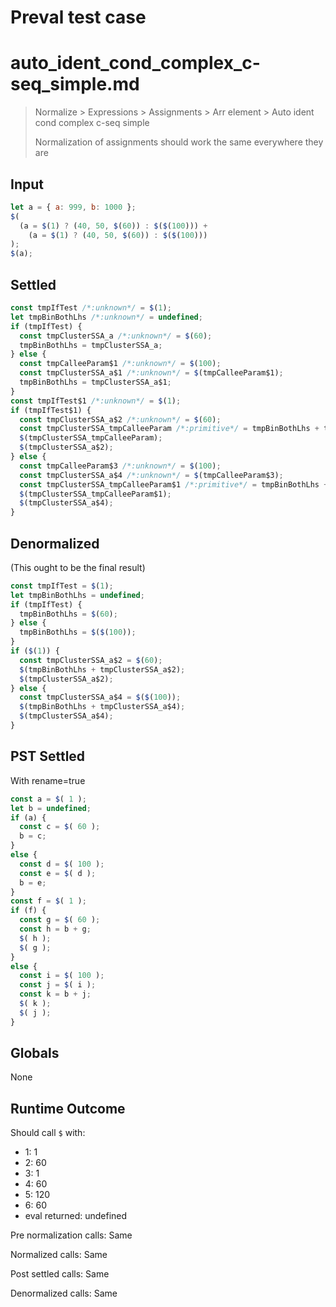 # Preval test case

# auto_ident_cond_complex_c-seq_simple.md

> Normalize > Expressions > Assignments > Arr element > Auto ident cond complex c-seq simple
>
> Normalization of assignments should work the same everywhere they are

## Input

`````js filename=intro
let a = { a: 999, b: 1000 };
$(
  (a = $(1) ? (40, 50, $(60)) : $($(100))) +
    (a = $(1) ? (40, 50, $(60)) : $($(100)))
);
$(a);
`````


## Settled


`````js filename=intro
const tmpIfTest /*:unknown*/ = $(1);
let tmpBinBothLhs /*:unknown*/ = undefined;
if (tmpIfTest) {
  const tmpClusterSSA_a /*:unknown*/ = $(60);
  tmpBinBothLhs = tmpClusterSSA_a;
} else {
  const tmpCalleeParam$1 /*:unknown*/ = $(100);
  const tmpClusterSSA_a$1 /*:unknown*/ = $(tmpCalleeParam$1);
  tmpBinBothLhs = tmpClusterSSA_a$1;
}
const tmpIfTest$1 /*:unknown*/ = $(1);
if (tmpIfTest$1) {
  const tmpClusterSSA_a$2 /*:unknown*/ = $(60);
  const tmpClusterSSA_tmpCalleeParam /*:primitive*/ = tmpBinBothLhs + tmpClusterSSA_a$2;
  $(tmpClusterSSA_tmpCalleeParam);
  $(tmpClusterSSA_a$2);
} else {
  const tmpCalleeParam$3 /*:unknown*/ = $(100);
  const tmpClusterSSA_a$4 /*:unknown*/ = $(tmpCalleeParam$3);
  const tmpClusterSSA_tmpCalleeParam$1 /*:primitive*/ = tmpBinBothLhs + tmpClusterSSA_a$4;
  $(tmpClusterSSA_tmpCalleeParam$1);
  $(tmpClusterSSA_a$4);
}
`````


## Denormalized
(This ought to be the final result)

`````js filename=intro
const tmpIfTest = $(1);
let tmpBinBothLhs = undefined;
if (tmpIfTest) {
  tmpBinBothLhs = $(60);
} else {
  tmpBinBothLhs = $($(100));
}
if ($(1)) {
  const tmpClusterSSA_a$2 = $(60);
  $(tmpBinBothLhs + tmpClusterSSA_a$2);
  $(tmpClusterSSA_a$2);
} else {
  const tmpClusterSSA_a$4 = $($(100));
  $(tmpBinBothLhs + tmpClusterSSA_a$4);
  $(tmpClusterSSA_a$4);
}
`````


## PST Settled
With rename=true

`````js filename=intro
const a = $( 1 );
let b = undefined;
if (a) {
  const c = $( 60 );
  b = c;
}
else {
  const d = $( 100 );
  const e = $( d );
  b = e;
}
const f = $( 1 );
if (f) {
  const g = $( 60 );
  const h = b + g;
  $( h );
  $( g );
}
else {
  const i = $( 100 );
  const j = $( i );
  const k = b + j;
  $( k );
  $( j );
}
`````


## Globals


None


## Runtime Outcome


Should call `$` with:
 - 1: 1
 - 2: 60
 - 3: 1
 - 4: 60
 - 5: 120
 - 6: 60
 - eval returned: undefined

Pre normalization calls: Same

Normalized calls: Same

Post settled calls: Same

Denormalized calls: Same
